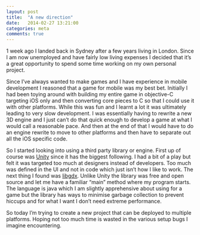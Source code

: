 ```yaml
---
layout: post
title:  "A new direction"
date:   2014-02-27 13:21:00
categories: meta
comments: true
---
```


1 week ago I landed back in Sydney after a few years living in London. Since I am now unemployed and have fairly low living expenses I decided that it’s a great opportunity to spend some time working on my own personal project.

Since I’ve always wanted to make games and I have experience in mobile development I reasoned that a game for mobile was my best bet. Initially I had been toying around with building my entire game in objective-C targeting iOS only and then converting core pieces to C so that I could use it with other platforms. While this was fun and I learnt a lot it was ultimately leading to very slow development. I was essentially having to rewrite a new 3D engine and I just can’t do that quick enough to develop a game at what I would call a reasonable pace. And then at the end of that I would have to do an engine rewrite to move to other platforms and then have to separate out all the iOS specific code.

So I started looking into using a third party library or engine. First up of course was [Unity] since it has the biggest following. I had a bit of a play but felt it was targeted too much at designers instead of developers. Too much was defined in the UI and not in code which just isn’t how I like to work. The next thing I found was [libgdx]. Unlike Unity the library was free and open source and let me have a familiar “main” method where my program starts. The language is java which I am slightly apprehensive about using for a game but the library has ways to minimise garbage collection to prevent hiccups and for what I want I don’t need extreme performance.

So today I’m trying to create a new project that can be deployed to multiple platforms. Hoping not too much time is wasted in the various setup bugs I imagine encountering.

[Unity]: https://unity3d.com/
[libgdx]: https://libgdx.badlogicgames.com/